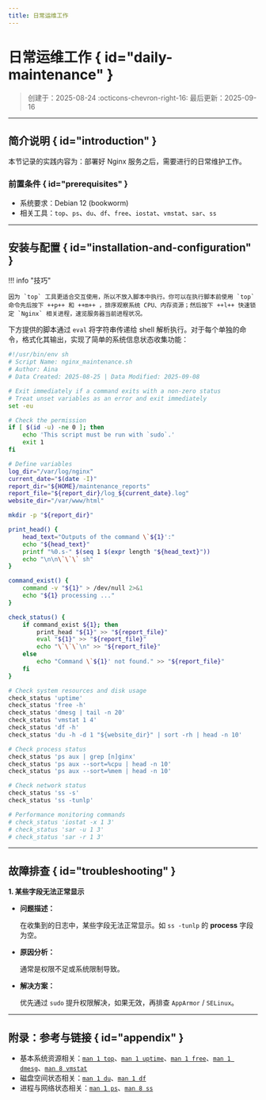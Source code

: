 ```yaml
---
title: 日常运维工作
---
```


日常运维工作 { id="daily-maintenance" }
=======================================

> 创建于：2025-08-24 :octicons-chevron-right-16: 最后更新：2025-09-16

---

简介说明 { id="introduction" }
------------------------------

本节记录的实践内容为：部署好 Nginx 服务之后，需要进行的日常维护工作。

### 前置条件 { id="prerequisites" }

-   系统要求：Debian 12 (bookworm)
-   相关工具：`top`、`ps`、`du`、`df`、`free`、`iostat`、`vmstat`、`sar`、`ss`

---

安装与配置 { id="installation-and-configuration" }
--------------------------------------------------

!!! info "技巧"

    因为 `top` 工具更适合交互使用，所以不放入脚本中执行。你可以在执行脚本前使用 `top` 命令先后按下 ++p++ 和 ++m++ ，排序观察系统 CPU、内存资源；然后按下 ++l++ 快速锁定 `Nginx` 相关进程，速览服务器当前进程状况。

下方提供的脚本通过 `eval` 将字符串传递给 shell 解析执行。对于每个单独的命令，格式化其输出，实现了简单的系统信息状态收集功能：

``` sh linenums="1" hl_lines="47-53 55-58 60-62"
#!/usr/bin/env sh
# Script Name: nginx_maintenance.sh
# Author: Aina
# Data Created: 2025-08-25 | Data Modified: 2025-09-08

# Exit immediately if a command exits with a non-zero status
# Treat unset variables as an error and exit immediately
set -eu

# Check the permission
if [ $(id -u) -ne 0 ]; then
    echo 'This script must be run with `sudo`.'
    exit 1
fi

# Define variables
log_dir="/var/log/nginx"
current_date="$(date -I)"
report_dir="${HOME}/maintenance_reports"
report_file="${report_dir}/log_${current_date}.log"
website_dir="/var/www/html"

mkdir -p "${report_dir}"

print_head() {
    head_text="Outputs of the command \`${1}':"
    echo "${head_text}"
    printf "%0.s-" $(seq 1 $(expr length "${head_text}"))
    echo "\n\n\`\`\` sh"
}

command_exist() {
    command -v "${1}" > /dev/null 2>&1
    echo "${1} processing ..."
}

check_status() {
    if command_exist ${1}; then
        print_head "${1}" >> "${report_file}"
        eval "${1}" >> "${report_file}"
        echo "\`\`\`\n" >> "${report_file}"
    else
        echo "Command \`${1}' not found." >> "${report_file}"
    fi
}

# Check system resources and disk usage
check_status 'uptime'
check_status 'free -h'
check_status 'dmesg | tail -n 20'
check_status 'vmstat 1 4'
check_status 'df -h'
check_status 'du -h -d 1 "${website_dir}" | sort -rh | head -n 10'

# Check process status
check_status 'ps aux | grep [n]ginx'
check_status 'ps aux --sort=%cpu | head -n 10'
check_status 'ps aux --sort=%mem | head -n 10'

# Check network status
check_status 'ss -s'
check_status 'ss -tunlp'

# Performance monitoring commands
# check_status 'iostat -x 1 3'
# check_status 'sar -u 1 3'
# check_status 'sar -r 1 3'

```

---

故障排查 { id="troubleshooting" }
---------------------------------

**1. 某些字段无法正常显示**

-   **问题描述：**

    在收集到的日志中，某些字段无法正常显示。如 `ss -tunlp` 的 **process** 字段为空。

-   **原因分析：**

    通常是权限不足或系统限制导致。

-   **解决方案：**

    优先通过 `sudo` 提升权限解决，如果无效，再排查 `AppArmor` / `SELinux`。

---

附录：参考与链接 { id="appendix" }
----------------------------------

-   基本系统资源相关：[`man 1 top`][top]、[`man 1 uptime`][uptime]、[`man 1 free`][free]、[`man 1 dmesg`][dmesg]、[`man 8 vmstat`][vmstat]
-   磁盘空间状态相关：[`man 1 du`][du]、[`man 1 df`][df]
-   进程与网络状态相关：[`man 1 ps`][ps]、[`man 8 ss`][ss]

[ss]: https://manpages.debian.org/bookworm/iproute2/ss.8.en.html "SS(8)"
[vmstat]: https://manpages.debian.org/bookworm/procps/vmstat.8.en.html "VMSTAT(8)"
[df]: https://manpages.debian.org/bookworm/coreutils/df.1.en.html "DF(1)"
[du]: https://manpages.debian.org/bookworm/coreutils/du.1.en.html "DU(1)"
[free]: https://manpages.debian.org/bookworm/procps/free.1.en.html "FREE(1)"
[top]: https://manpages.debian.org/bookworm/procps/top.1.en.html "TOP(1)"
[ps]: https://manpages.debian.org/bookworm/procps/ps.1.en.html "PS(1)"
[uptime]: https://manpages.debian.org/bookworm/procps/uptime.1.en.html "UPTIME(1)"
[dmesg]: https://manpages.debian.org/bookworm/util-linux/dmesg.1.en.html "DMESG(1)"
